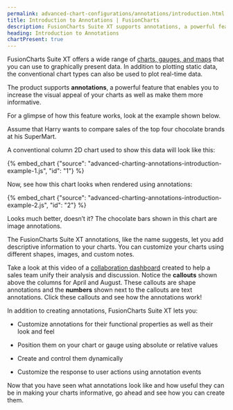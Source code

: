 ```yaml
---
permalink: advanced-chart-configurations/annotations/introduction.html
title: Introduction to Annotations | FusionCharts
description: FusionCharts Suite XT supports annotations, a powerful feature that enables you to increase the visual appeal of your charts as well as make them more informative.
heading: Introduction to Annotations
chartPresent: true
---
```


FusionCharts Suite XT offers a wide range of [charts, gauges, and maps](http://www.fusioncharts.com/charts/) that you can use to graphically present data. In addition to plotting static data, the conventional chart types can also be used to plot real-time data.

The product supports **annotations**, a powerful feature that enables you to increase the visual appeal of your charts as well as make them more informative.

For a glimpse of how this feature works, look at the example shown below.

Assume that Harry wants to compare sales of the top four chocolate brands at his SuperMart.

A conventional column 2D chart used to show this data will look like this:

{% embed_chart {"source": "advanced-charting-annotations-introduction-example-1.js", "id": "1"} %}

Now, see how this chart looks when rendered using annotations:

{% embed_chart {"source": "advanced-charting-annotations-introduction-example-2.js", "id": "2"} %}

Looks much better, doesn’t it? The chocolate bars shown in this chart are image annotations.

The FusionCharts Suite XT annotations, like the name suggests, let you add descriptive information to your charts. You can customize your charts using different shapes, images, and custom notes.

Take a look at this video of a [collaboration dashboard](http://www.fusioncharts.com/dashboards/collaboration/) created to help a sales team unify their analysis and discussion. Notice the **callouts** shown above the columns for April and August. These callouts are shape annotations and the **numbers** shown next to the callouts are text annotations. Click these callouts and see how the annotations work!

In addition to creating annotations, FusionCharts Suite XT lets you:

* Customize annotations for their functional properties as well as their look and feel

* Position them on your chart or gauge using absolute or relative values

* Create and control them dynamically

* Customize the response to user actions using annotation events

Now that you have seen what annotations look like and how useful they can be in making your charts informative, go ahead and see how you can create them.
